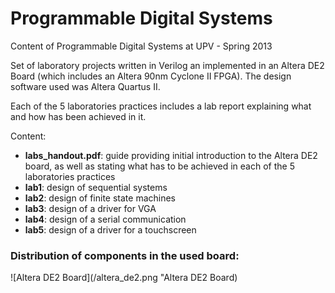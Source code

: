 # Programmable Digital Systems
Content of Programmable Digital Systems at UPV - Spring 2013

Set of laboratory projects written in Verilog an implemented in an Altera DE2 Board (which includes an Altera 90nm Cyclone II FPGA). The design software used was Altera Quartus II.

Each of the 5 laboratories practices includes a lab report explaining what and how has been achieved in it.

Content:
- **labs_handout.pdf**: guide providing initial introduction to the Altera DE2 board, as well as stating what has to be achieved in each of the 5 laboratories practices
- **lab1**: design of sequential systems
- **lab2**: design of finite state machines
- **lab3**: design of a driver for VGA
- **lab4**: design of a serial communication
- **lab5**: design of a driver for a touchscreen
 
### Distribution of components in the used board:

![Altera DE2 Board](/altera_de2.png "Altera DE2 Board)
